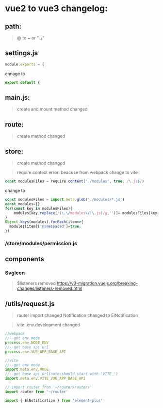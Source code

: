 # vue2 to vue3 changelog:

## path:
> @ to ~ or "../"

## settings.js
```javascript
module.exports = {
```
chnage to 
```javascript
export default {
```

## main.js:
> create and mount method changed

## route:
> create method changed

## store:
> create method changed

> require.context error: beacuse from webpack change to vite
```javascript
const modulesFiles = require.context('./modules', true, /\.js$/)
```
change to
```javascript
const modulesFiles = import.meta.glob('./modules/*.js')
const modules={}
for(const key in modulesFiles){
    modules[key.replace(/(\.\/modules\/|\.js)/g,'')]= modulesFiles[key]
}
Object.keys(modules).forEach(item=>{
  modules[item]['namespaced']=true;
})
```

### /store/modules/permission.js

## components

### SvgIcon
> $listeners removed <https://v3-migration.vuejs.org/breaking-changes/listeners-removed.html>


## /utils/request.js

> router import changed
> Notification changed to ElNotification

> vite .env.development changed
```javascript
//webpack
//--get env mode
process.env.NODE_ENV
//--get base api url
process.env.VUE_APP_BASE_API
```
```javascript
//vite
//--get env mode
import.meta.env.MODE
//--get base api url(note:should start with 'VITE_')
import.meta.env.VITE_VUE_APP_BASE_API


```

```javascript
// import router from '~/router/routers'
import router from '~/router'

import { ElNotification } from 'element-plus'
```